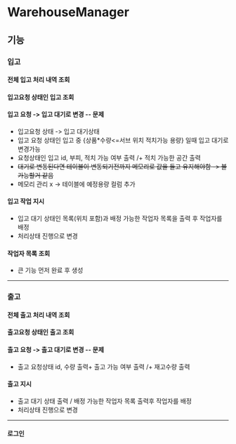 # WarehouseManager

## 기능 

### 입고
#### 전체 입고 처리 내역 조회

#### 입고요청 상태인 입고 조회

#### 입고 요청 -> 입고 대기로 변경 -- 문제
- 입고요청 상태 -> 입고 대기상태
- 입고 요청 상태인 입고 중 {상품*수량<=서브 위치 적치가능 용량} 일때 입고 대기로 변경가능
- 요청상태인 입고 id, 부피, 적치 가능 여부 출력 /+ 적치 가능한 공간 출력
- ~~대기로 변동된다면 테이블이 변동되기전까지 메모리로 값을 들고 유지해야함 -> 불가능할거 같음~~
- 메모리 관리 x -> 테이블에 예정용량 컬럼 추가 

#### 입고 작업 지시
- 입고 대기 상태인 목록(위치 포함)과 배정 가능한 작업자 목록을 출력 후 작업자를 배정
- 처리상태 진행으로 변경

#### 작업자 목록 조회
- 큰 기능 먼저 완료 후 생성

---------
### 출고
#### 전체 출고 처리 내역 조회

#### 출고요청 상태인 출고 조회

#### 출고 요청 -> 출고 대기로 변경 -- 문제
- 출고 요청상태 id, 수량 출력+ 출고 가능 여부 출력 /+ 재고수량 출력

#### 출고 지시
- 출고 대기 상태 출력 / 배정 가능한 작업자 목록 출력후 작업자를 배정
- 처리상태 진행으로 변경


----
#### 로그인
